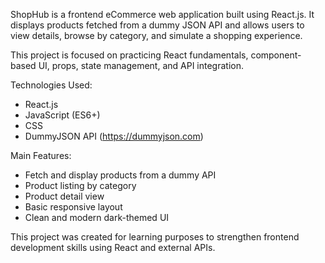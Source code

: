 ShopHub is a frontend eCommerce web application built using React.js. It displays products fetched from a dummy JSON API and allows users to view details, browse by category, and simulate a shopping experience.

This project is focused on practicing React fundamentals, component-based UI, props, state management, and API integration.

Technologies Used:
- React.js
- JavaScript (ES6+)
- CSS
- DummyJSON API (https://dummyjson.com)

Main Features:
- Fetch and display products from a dummy API
- Product listing by category
- Product detail view
- Basic responsive layout
- Clean and modern dark-themed UI

This project was created for learning purposes to strengthen frontend development skills using React and external APIs.
